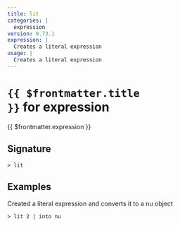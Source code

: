 ```yaml
---
title: lit
categories: |
  expression
version: 0.73.1
expression: |
  Creates a literal expression
usage: |
  Creates a literal expression
---
```


# <code>{{ $frontmatter.title }}</code> for expression

<div class='command-title'>{{ $frontmatter.expression }}</div>

## Signature

```> lit ```

## Examples

Created a literal expression and converts it to a nu object
```shell
> lit 2 | into nu
```
